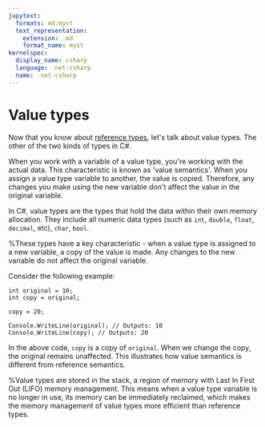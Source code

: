 ```yaml
---
jupytext:
  formats: md:myst
  text_representation:
    extension: .md
    format_name: myst
kernelspec:
  display_name: csharp
  language: .net-csharp
  name: .net-csharp
---
```


# Value types

Now that you know about [reference types](reference-types), let's talk about value types.
The other of the two kinds of types in C#.

When you work with a variable of a value type, you're working with the actual data. This characteristic is known as 'value semantics'. When you assign a value type variable to another, the value is copied. Therefore, any changes you make using the new variable don't affect the value in the original variable.

In C#, value types are the types that hold the data within their own memory allocation. They include all numeric data types (such as `int`, `double`, `float`, `decimal`, etc), `char`, `bool`.

%These types have a key characteristic - when a value type is assigned to a new variable, a copy of the value is made. Any changes to the new variable do not affect the original variable.

Consider the following example:

```{code-cell}
int original = 10;
int copy = original;

copy = 20;

Console.WriteLine(original); // Outputs: 10
Console.WriteLine(copy); // Outputs: 20
```

In the above code, `copy` is a copy of `original`. When we change the copy, the original remains unaffected. This illustrates how value semantics is different from reference semantics.

%Value types are stored in the stack, a region of memory with Last In First Out (LIFO) memory management. This means when a value type variable is no longer in use, its memory can be immediately reclaimed, which makes the memory management of value types more efficient than reference types.

